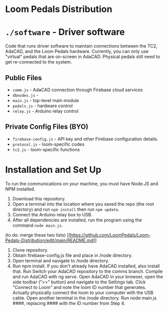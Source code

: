 # Loom Pedals Distribution
 
# `./software` - Driver software

Code that runs driver software to maintain connections between the TC2, AdaCAD, and the Loom Pedals hardware. Currently, you can only use "virtual" pedals that are on-screen in AdaCAD. Physical pedals still need to get re-connected to the system.

## Public Files
* `comm.js` - AdaCAD connection through Firebase cloud services
* `dbnodes.js` - 
* `main.js` - top-level main module
* `pedals.js` - hardware control
* `relay.js` - Arduino relay control

## Private Config Files (BYO)
* `firebase-config.js` - API key and other Firebase configuration details.
* `protocol.js` - loom-specific codes
* `tc2.js` - loom-specific functions

# Installation and Set Up

To run the communications on your machine, you must have Node.JS and NPM installed.
1. Download this repository.
2. Open a terminal into the location where you saved the repo (the root directory) and run `npm install` then run `npm update`.
3. Connect the Arduino relay box to USB.
4. After all dependencies are installed, run the program using the command `node main.js`.

(to do: merge these two lists) [[https://github.com/LoomPedals/Loom-Pedals-Distribution/edit/main/README.md]]
1. Clone repository.
2. Obtain firebase-config.js file and place in /node directory.
3. Open terminal and navigate to /node directory.
4. Run npm install.
If you don't already have AdaCAD installed, also install that.
Run
Switch your AdaCAD repository to the comms branch.
Compile and run AdaCAD with ng serve.
Open AdaCAD in your browser, open the side toolbar (">>" button) and navigate to the Settings tab.
Click "Connect to Loom" and note the loom ID number that generates.
Actually physically connect the loom to your computer with the USB cable.
Open another terminal in the /node directory.
Run node main.js ####, replacing #### with the ID number from Step 4.

